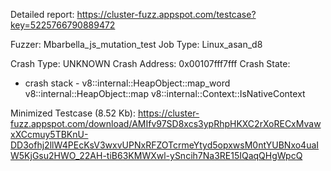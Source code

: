 Detailed report: https://cluster-fuzz.appspot.com/testcase?key=5225766790889472

Fuzzer: Mbarbella_js_mutation_test
Job Type: Linux_asan_d8

Crash Type: UNKNOWN
Crash Address: 0x00107fff7fff
Crash State:
  - crash stack -
  v8::internal::HeapObject::map_word
  v8::internal::HeapObject::map
  v8::internal::Context::IsNativeContext
  

Minimized Testcase (8.52 Kb): https://cluster-fuzz.appspot.com/download/AMIfv97SD8xcs3ypRhpHKXC2rXoRECxMvawxXCcmuy5TBKnU-DD3ofhj2llW4PEcKsV3wxvUPNxRFZOTcrmeYtyd5opxwsM0ntYUBNxo4uaIW5KjGsu2HWO_22AH-tiB63KMWXwl-ySncih7Na3RE15IQaqQHgWpcQ